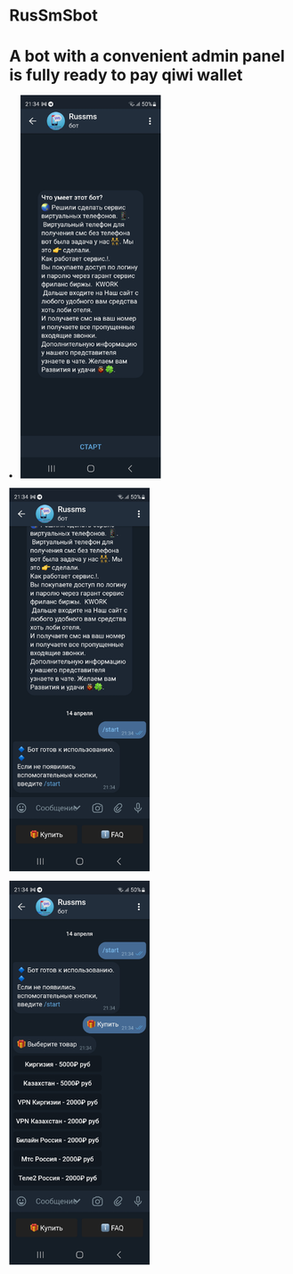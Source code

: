 # RusSmSbot
<h1>A bot with a convenient admin panel is fully ready to pay qiwi wallet</h1>
<li>
<img src="https://github.com/ledgerwalle/RusSmSbot/blob/main/Screenshot_20230414_213410_Telegram%20X.jpg" alt="Главная" width="50%" height="50%">
  <p>
<img src="https://github.com/ledgerwalle/RusSmSbot/blob/main/Screenshot_20230414_213418_Telegram%20X.jpg" alt="Главная" width="50%" height="50%">
    <p>
<img src="https://github.com/ledgerwalle/RusSmSbot/blob/main/Screenshot_20230414_213428_Telegram%20X.jpg" alt="Главная" width="50%" height="50%">
